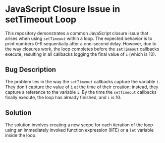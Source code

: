 # JavaScript Closure Issue in setTimeout Loop

This repository demonstrates a common JavaScript closure issue that arises when using `setTimeout` within a loop.  The expected behavior is to print numbers 0-9 sequentially after a one-second delay. However, due to the way closures work, the loop completes before the `setTimeout` callbacks execute, resulting in all callbacks logging the final value of `i` (which is 10). 

## Bug Description

The problem lies in the way the `setTimeout` callbacks capture the variable `i`.  They don't capture the value of `i` at the time of their creation; instead, they capture a reference to the variable `i`. By the time the `setTimeout` callbacks finally execute, the loop has already finished, and `i` is 10.

## Solution

The solution involves creating a new scope for each iteration of the loop using an immediately invoked function expression (IIFE) or a `let` variable inside the loop.